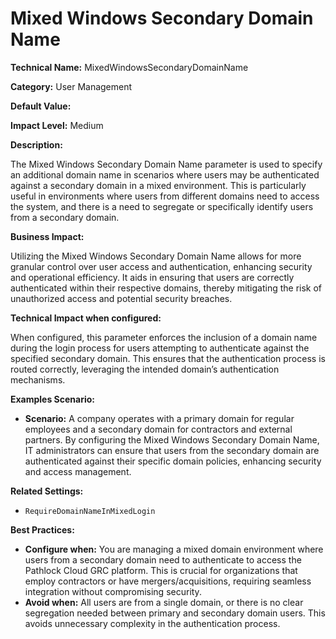 # Mixed Windows Secondary Domain Name

**Technical Name:** MixedWindowsSecondaryDomainName

**Category:** User Management

**Default Value:**

**Impact Level:** Medium

**Description:** 

The Mixed Windows Secondary Domain Name parameter is used to specify an additional domain name in scenarios where users may be authenticated against a secondary domain in a mixed environment. This is particularly useful in environments where users from different domains need to access the system, and there is a need to segregate or specifically identify users from a secondary domain.

**Business Impact:**

Utilizing the Mixed Windows Secondary Domain Name allows for more granular control over user access and authentication, enhancing security and operational efficiency. It aids in ensuring that users are correctly authenticated within their respective domains, thereby mitigating the risk of unauthorized access and potential security breaches. 

**Technical Impact when configured:**

When configured, this parameter enforces the inclusion of a domain name during the login process for users attempting to authenticate against the specified secondary domain. This ensures that the authentication process is routed correctly, leveraging the intended domain’s authentication mechanisms.

**Examples Scenario:**

- **Scenario:** A company operates with a primary domain for regular employees and a secondary domain for contractors and external partners. By configuring the Mixed Windows Secondary Domain Name, IT administrators can ensure that users from the secondary domain are authenticated against their specific domain policies, enhancing security and access management.

**Related Settings:** 

- `RequireDomainNameInMixedLogin`

**Best Practices:** 

- **Configure when:** You are managing a mixed domain environment where users from a secondary domain need to authenticate to access the Pathlock Cloud GRC platform. This is crucial for organizations that employ contractors or have mergers/acquisitions, requiring seamless integration without compromising security.
- **Avoid when:** All users are from a single domain, or there is no clear segregation needed between primary and secondary domain users. This avoids unnecessary complexity in the authentication process.